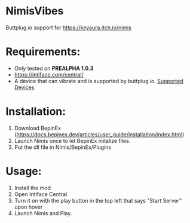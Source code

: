 # NimisVibes
 Buttplug.io support for https://keyaura.itch.io/nimis

# Requirements:
- Only tested on **PREALPHA 1.0.3**
- https://intiface.com/central/
- A device that can vibrate and is supported by buttplug.io. [Supported Devices](https://iostindex.com/?filter0Availability=Available,DIY&filter1ButtplugSupport=4&filter2Features=OutputsVibrators)

# Installation:
1. Download BepinEx (https://docs.bepinex.dev/articles/user_guide/installation/index.html)
2. Launch Nimis once to let BepinEx initalize files.
3. Put the dll file in Nimis/BepinEx/Plugins

# Usage:
1. Install the mod
2. Open Intiface Central
3. Turn it on with the play button in the top left that says "Start Server" upon hover
4. Launch Nimis and Play.